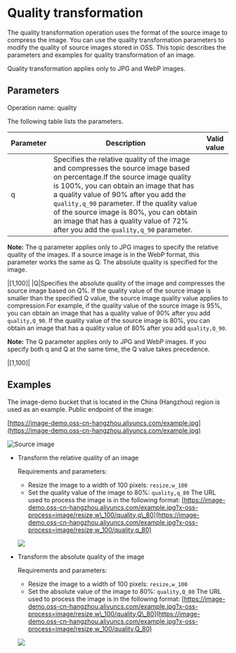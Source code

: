 # Quality transformation

The quality transformation operation uses the format of the source image to compress the image. You can use the quality transformation parameters to modify the quality of source images stored in OSS. This topic describes the parameters and examples for quality transformation of an image.

Quality transformation applies only to JPG and WebP images.

## Parameters

Operation name: quality

The following table lists the parameters.

|Parameter|Description|Valid value|
|---------|-----------|-----------|
|q|Specifies the relative quality of the image and compresses the source image based on percentage.If the source image quality is 100%, you can obtain an image that has a quality value of 90% after you add the `quality,q_90` parameter. If the quality value of the source image is 80%, you can obtain an image that has a quality value of 72% after you add the `quality,q_90` parameter.

**Note:** The q parameter applies only to JPG images to specify the relative quality of the images. If a source image is in the WebP format, this parameter works the same as Q. The absolute quality is specified for the image.

|\[1,100\]|
|Q|Specifies the absolute quality of the image and compresses the source image based on Q%. If the quality value of the source image is smaller than the specified Q value, the source image quality value applies to compression.For example, if the quality value of the source image is 95%, you can obtain an image that has a quality value of 90% after you add `quality,Q_90`. If the quality value of the source image is 80%, you can obtain an image that has a quality value of 80% after you add `quality,Q_90`.

**Note:** The Q parameter applies only to JPG and WebP images. If you specify both q and Q at the same time, the Q value takes precedence.

|\[1,100\]|

## Examples

The image-demo bucket that is located in the China \(Hangzhou\) region is used as an example. Public endpoint of the image:

[https://image-demo.oss-cn-hangzhou.aliyuncs.com/example.jpg](https://image-demo.oss-cn-hangzhou.aliyuncs.com/example.jpg)

![Source image](https://static-aliyun-doc.oss-cn-hangzhou.aliyuncs.com/assets/img/en-US/8812863061/p139183.png)

-   Transform the relative quality of an image

    Requirements and parameters:

    -   Resize the image to a width of 100 pixels: `resize,w_100`
    -   Set the quality value of the image to 80%: `quality,q_80`
    The URL used to process the image is in the following format: [https://image-demo.oss-cn-hangzhou.aliyuncs.com/example.jpg?x-oss-process=image/resize,w\_100/quality,q\_80](https://image-demo.oss-cn-hangzhou.aliyuncs.com/example.jpg?x-oss-process=image/resize,w_100/quality,q_80)

    ![](https://static-aliyun-doc.oss-cn-hangzhou.aliyuncs.com/assets/img/en-US/2956348951/p2629.jpg)

-   Transform the absolute quality of the image

    Requirements and parameters:

    -   Resize the image to a width of 100 pixels: `resize,w_100`
    -   Set the absolute value of the image to 80%: `quality,Q_80`
    The URL used to process the image is in the following format: [https://image-demo.oss-cn-hangzhou.aliyuncs.com/example.jpg?x-oss-process=image/resize,w\_100/quality,Q\_80](https://image-demo.oss-cn-hangzhou.aliyuncs.com/example.jpg?x-oss-process=image/resize,w_100/quality,Q_80)

    ![](https://static-aliyun-doc.oss-cn-hangzhou.aliyuncs.com/assets/img/en-US/2956348951/p2630.jpg)



